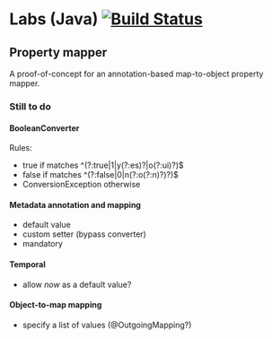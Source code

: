 # Labs (Java) [![Build Status][1]][2]
## Property mapper

A proof-of-concept for an annotation-based map-to-object property mapper.

### Still to do

#### BooleanConverter
Rules:
* true if matches ^(?:true|1|y(?:es)?|o(?:ui)?)$
* false if matches ^(?:false|0|n(?:o(?:n)?)?)$
* ConversionException otherwise

#### Metadata annotation and mapping
* default value
* custom setter (bypass converter)
* mandatory

#### Temporal
* allow _now_ as a default value?

#### Object-to-map mapping
* specify a list of values (@OutgoingMapping?)

[1]: https://secure.travis-ci.org/cyChop/property-mapper.png
[2]: http://travis-ci.org/cyChop/property-mapper
